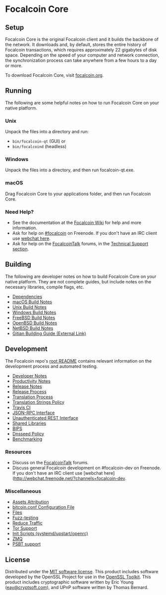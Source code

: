 Focalcoin Core
=============

Setup
---------------------
Focalcoin Core is the original Focalcoin client and it builds the backbone of the network. It downloads and, by default, stores the entire history of Focalcoin transactions, which requires approximately 22 gigabytes of disk space. Depending on the speed of your computer and network connection, the synchronization process can take anywhere from a few hours to a day or more.

To download Focalcoin Core, visit [focalcoin.org](https://focalcoin.org/).

Running
---------------------
The following are some helpful notes on how to run Focalcoin Core on your native platform.

### Unix

Unpack the files into a directory and run:

- `bin/focalcoin-qt` (GUI) or
- `bin/focalcoind` (headless)

### Windows

Unpack the files into a directory, and then run focalcoin-qt.exe.

### macOS

Drag Focalcoin Core to your applications folder, and then run Focalcoin Core.

### Need Help?

* See the documentation at the [Focalcoin Wiki](https://focalcoin.info/)
for help and more information.
* Ask for help on [#focalcoin](http://webchat.freenode.net?channels=focalcoin) on Freenode. If you don't have an IRC client use [webchat here](http://webchat.freenode.net?channels=focalcoin).
* Ask for help on the [FocalcoinTalk](https://focalcointalk.io/) forums, in the [Technical Support section](https://focalcointalk.io/c/technical-support).

Building
---------------------
The following are developer notes on how to build Focalcoin Core on your native platform. They are not complete guides, but include notes on the necessary libraries, compile flags, etc.

- [Dependencies](dependencies.md)
- [macOS Build Notes](build-osx.md)
- [Unix Build Notes](build-unix.md)
- [Windows Build Notes](build-windows.md)
- [FreeBSD Build Notes](build-freebsd.md)
- [OpenBSD Build Notes](build-openbsd.md)
- [NetBSD Build Notes](build-netbsd.md)
- [Gitian Building Guide (External Link)](https://github.com/bitcoin-core/docs/blob/master/gitian-building.md)

Development
---------------------
The Focalcoin repo's [root README](/README.md) contains relevant information on the development process and automated testing.

- [Developer Notes](developer-notes.md)
- [Productivity Notes](productivity.md)
- [Release Notes](release-notes.md)
- [Release Process](release-process.md)
- [Translation Process](translation_process.md)
- [Translation Strings Policy](translation_strings_policy.md)
- [Travis CI](travis-ci.md)
- [JSON-RPC Interface](JSON-RPC-interface.md)
- [Unauthenticated REST Interface](REST-interface.md)
- [Shared Libraries](shared-libraries.md)
- [BIPS](bips.md)
- [Dnsseed Policy](dnsseed-policy.md)
- [Benchmarking](benchmarking.md)

### Resources
* Discuss on the [FocalcoinTalk](https://focalcointalk.io/) forums.
* Discuss general Focalcoin development on #focalcoin-dev on Freenode. If you don't have an IRC client use [webchat here](http://webchat.freenode.net/?channels=focalcoin-dev.

### Miscellaneous
- [Assets Attribution](assets-attribution.md)
- [bitcoin.conf Configuration File](bitcoin-conf.md)
- [Files](files.md)
- [Fuzz-testing](fuzzing.md)
- [Reduce Traffic](reduce-traffic.md)
- [Tor Support](tor.md)
- [Init Scripts (systemd/upstart/openrc)](init.md)
- [ZMQ](zmq.md)
- [PSBT support](psbt.md)

License
---------------------
Distributed under the [MIT software license](/COPYING).
This product includes software developed by the OpenSSL Project for use in the [OpenSSL Toolkit](https://www.openssl.org/). This product includes
cryptographic software written by Eric Young ([eay@cryptsoft.com](mailto:eay@cryptsoft.com)), and UPnP software written by Thomas Bernard.
